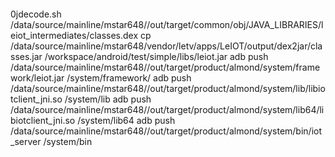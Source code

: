 ####
0jdecode.sh /data/source/mainline/mstar648//out/target/common/obj/JAVA_LIBRARIES/leiot_intermediates/classes.dex
cp /data/source/mainline/mstar648/vendor/letv/apps/LeIOT/output/dex2jar/classes.jar /workspace/android/test/simple/libs/leiot.jar 
adb push /data/source/mainline/mstar648//out/target/product/almond/system/framework/leiot.jar /system/framework/
adb push /data/source/mainline/mstar648//out/target/product/almond/system/lib/libiotclient_jni.so /system/lib
adb push /data/source/mainline/mstar648//out/target/product/almond/system/lib64/libiotclient_jni.so /system/lib64
adb push /data/source/mainline/mstar648//out/target/product/almond/system/bin/iot_server /system/bin 

